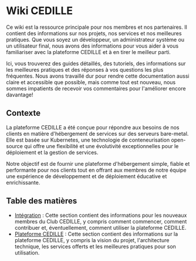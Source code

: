 # Wiki CEDILLE

Ce wiki est la ressource principale pour nos membres et nos partenaires. Il
contient des informations sur nos projets, nos services et nos meilleures
pratiques. Que vous soyez un développeur, un administrateur système ou un
utilisateur final, nous avons des informations pour vous aider à vous
familiariser avec la plateforme CEDILLE et à en tirer le meilleur parti.

Ici, vous trouverez des guides détaillés, des tutoriels, des informations sur
les meilleures pratiques et des réponses à vos questions les plus fréquentes.
Nous avons travaillé dur pour rendre cette documentation aussi claire et
accessible que possible, mais comme tout est nouveau, nous sommes impatients de
recevoir vos commentaires pour l'améliorer encore davantage!

## Contexte

La plateforme CEDILLE a été conçue pour répondre aux besoins de nos clients en
matière d'hébergement de services sur des serveurs bare-metal. Elle est basée
sur Kubernetes, une technologie de conteneurisation open-source qui offre une
flexibilité et une évolutivité exceptionnelles pour le déploiement et la gestion
de services.

Notre objectif est de fournir une plateforme d'hébergement simple, fiable et
performante pour nos clients tout en offrant aux membres de notre équipe une
expérience de développement et de déploiement éducative et enrichissante.

## Table des matières

- [Intégration](onboarding/index.md) : Cette section contient des informations
  pour les nouveaux membres du Club CEDILLE, y compris comment commencer, comment
  contribuer et, éventuellement, comment utiliser la plateforme CEDILLE.
- [Plateforme CEDILLE](plateforme-cedille/index.md) : Cette section contient
  des informations sur la plateforme CEDILLE, y compris la vision du projet,
  l'architecture technique, les services offerts et les meilleures pratiques
  pour son utilisation.
